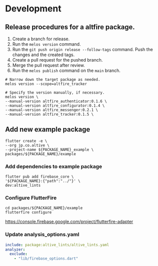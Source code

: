 # Development

## Release procedures for a altfire package.

1. Create a branch for release.
1. Run the `melos version` command.
1. Run the `git push origin release --follow-tags` command. Push the changes and the created tags.
1. Create a pull request for the pushed branch.
1. Merge the pull request after review.
1. Run the `melos publish` command on the `main` branch.

```shell
# Narrow down the target package as needed.
melos version --scope=altfire_tracker

# Specify the version manually, if necessary.
melos version \
--manual-version altfire_authenticator:0.1.6 \
--manual-version altfire_configurator:0.1.4 \
--manual-version altfire_messenger:0.2.1 \
--manual-version altfire_tracker:0.1.5 \
```

## Add new example package

```shell
flutter create -e \
--org jp.co.altive \
--project-name ${PACKAGE_NAME}_example \
packages/${PACKAGE_NAME}/example
```

### Add dependencies to example package

```shell
flutter pub add firebase_core \
'${PACKAGE_NAME}:{"path":"../"}' \
dev:altive_lints 
```

### Configure FlutterFire

```shell
cd packages/${PACKAGE_NAME}/example
flutterfire configure
```

https://console.firebase.google.com/project/flutterfire-adapter

### Update analysis_options.yaml

```yaml
include: package:altive_lints/altive_lints.yaml
analyzer:
  exclude:
    - "lib/firebase_options.dart"
```